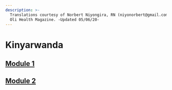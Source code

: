 ```yaml
---
description: >-
  Translations courtesy of Norbert Niyongira, RN (niyonorbert@gmail.com) with
  Oli Health Magazine. -Updated 05/06/20-
---
```


# Kinyarwanda

## [Module 1](https://drive.google.com/file/d/1TsnbKa-hwSSNQLYh1fhGia26Hgtww2-l/view?usp=sharing)

## [Module 2](https://drive.google.com/file/d/1k3yFYbKTZHm06Xsihp5CZBxbfmYgDo0B/view?usp=sharing)

